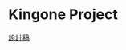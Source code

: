 # Kingone Project

[設計稿](https://app.zeplin.io/project/5f6c76fac15e3f84d938b754/screen/5f6c78b10a4f334ca67350ae)